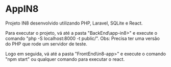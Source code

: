 # AppIN8


Projeto IN8 desenvolvido utilizando PHP, Laravel, SQLite e React.

Para executar o projeto, vá até a pasta "BackEnd\app-in8>" e execute o comando "php -S localhost:8000 -t public/". Obs: Precisa ter uma versão do PHP que rode um servidor de teste.

Logo em seguida, vá até a pasta "FrontEnd\in8-app>" e execute o comando "npm start" ou qualquer comando para executar o react.
